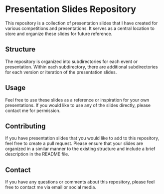 # Presentation Slides Repository
This repository is a collection of presentation slides that I have created for various competitions and presentations. It serves as a central location to store and organize these slides for future reference.

## Structure
The repository is organized into subdirectories for each event or presentation. Within each subdirectory, there are additional subdirectories for each version or iteration of the presentation slides.

## Usage
Feel free to use these slides as a reference or inspiration for your own presentations. If you would like to use any of the slides directly, please contact me for permission.

## Contributing
If you have presentation slides that you would like to add to this repository, feel free to create a pull request. Please ensure that your slides are organized in a similar manner to the existing structure and include a brief description in the README file.

## Contact
If you have any questions or comments about this repository, please feel free to contact me via email or social media.
